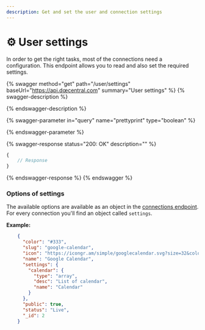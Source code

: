```yaml
---
description: Get and set the user and connection settings
---
```


# ⚙ User settings

In order to get the right tasks, most of the connections need a configuration. This endpoint allows you to read and also set the required settings.

{% swagger method="get" path="/user/settings" baseUrl="https://api.dœcentral.com" summary="User settings" %}
{% swagger-description %}

{% endswagger-description %}

{% swagger-parameter in="query" name="prettyprint" type="boolean" %}

{% endswagger-parameter %}

{% swagger-response status="200: OK" description="" %}
```javascript
{
    // Response
}
```
{% endswagger-response %}
{% endswagger %}

### Options of settings

The available options are available as an object in the [connections endpoint](../public/connections.md). For every connection you'll find an object called `settings`.

**Example:**

```json
    {
      "color": "#333",
      "slug": "google-calendar",
      "icon": "https://icongr.am/simple/googlecalendar.svg?size=32&colored=true",
      "name": "Google Calendar",
      "settings": {
        "calendar": {
          "type": "array",
          "desc": "List of calendar",
          "name": "Calendar"
        }
      },
      "public": true,
      "status": "Live",
      "_id": 2
    }
```

